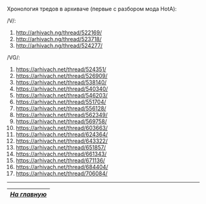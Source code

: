 Хронология тредов в архиваче (первые с разбором мода HotA):

/V/:

1. http://arhivach.ng/thread/522169/
2. http://arhivach.ng/thread/523718/
3. http://arhivach.ng/thread/524277/

/VG/:

1. https://arhivach.net/thread/524351/
2. https://arhivach.net/thread/526909/
3. https://arhivach.net/thread/538140/
4. https://arhivach.net/thread/540340/
5. https://arhivach.net/thread/546203/
6. https://arhivach.net/thread/551704/
7. https://arhivach.net/thread/556128/
8. https://arhivach.net/thread/562349/
9. https://arhivach.net/thread/569758/
10. https://arhivach.net/thread/603663/
11. https://arhivach.net/thread/624364/
12. https://arhivach.net/thread/643322/
13. https://arhivach.net/thread/651857/
14. https://arhivach.net/thread/661343/
15. https://arhivach.net/thread/671136/
16. https://arhivach.net/thread/684404/
17. https://arhivach.net/thread/706084/


------

|[*На главную*](Главная.md)|
|:---:|
